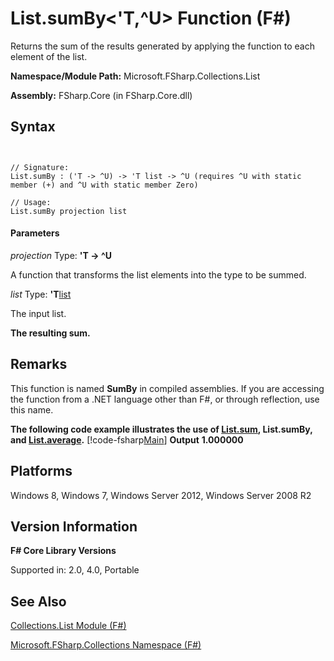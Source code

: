 # List.sumBy<'T,^U> Function (F#)

Returns the sum of the results generated by applying the function to each element of the list.

**Namespace/Module Path:** Microsoft.FSharp.Collections.List

**Assembly:** FSharp.Core (in FSharp.Core.dll)


## Syntax


```


// Signature:
List.sumBy : ('T -> ^U) -> 'T list -> ^U (requires ^U with static member (+) and ^U with static member Zero)

// Usage:
List.sumBy projection list

```



#### Parameters
*projection*
Type: **'T -&gt; ^U**


A function that transforms the list elements into the type to be summed.


*list*
Type: **'T**[list](http://msdn.microsoft.com/en-us/library/c627b668-477b-4409-91ed-06d7f1b3e4a7)


The input list.



**The resulting sum.**
## Remarks
This function is named **SumBy** in compiled assemblies. If you are accessing the function from a .NET language other than F#, or through reflection, use this name.

**The following code example illustrates the use of [List.sum](http://msdn.microsoft.com/en-us/library/54d47fe3-5ecf-4883-beb5-e915342a17f9), List.sumBy, and [List.average](http://msdn.microsoft.com/en-us/library/2b9a627b-106d-4548-8c4c-ab5058b8f8e1).**
[!code-fsharp[Main](snippets/fslists/snippet11.fs)]
**Output**
**1.000000**
## Platforms
Windows 8, Windows 7, Windows Server 2012, Windows Server 2008 R2


## Version Information
**F# Core Library Versions**

Supported in: 2.0, 4.0, Portable




## See Also
[Collections.List Module &#40;F&#35;&#41;](Collections.List-Module-%5BFSharp%5D.md)

[Microsoft.FSharp.Collections Namespace &#40;F&#35;&#41;](Microsoft.FSharp.Collections-Namespace-%5BFSharp%5D.md)

